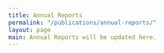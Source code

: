 ```yaml
---
title: Annual Reports
permalink: "/publications/annual-reports/"
layout: page
main: Annual Reports will be updated here.
---
```


